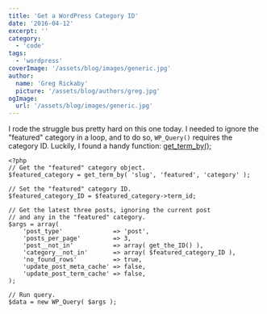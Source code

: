 ```yaml
---
title: 'Get a WordPress Category ID'
date: '2016-04-12'
excerpt: ''
category:
  - 'code'
tags:
  - 'wordpress'
coverImage: '/assets/blog/images/generic.jpg'
author:
  name: 'Greg Rickaby'
  picture: '/assets/blog/authors/greg.jpg'
ogImage:
  url: '/assets/blog/images/generic.jpg'
---
```


I rode the struggle bus pretty hard on this one today. I needed to ignore the "featured" category in a loop, and to do so, `WP_Query()` requires the category ID. Luckily, I found a handy function: [get_term_by();](http://codex.wordpress.org/Function_Reference/get_term_by)

```
<?php
// Get the "featured" category object.
$featured_category = get_term_by( 'slug', 'featured', 'category' );

// Set the "featured" category ID.
$featured_category_ID = $featured_category->term_id;

// Get the latest three posts, ignoring the current post
// and any in the "featured" category.
$args = array(
	'post_type'              => 'post',
	'posts_per_page'         => 3,
	'post__not_in'           => array( get_the_ID() ),
	'category__not_in'       => array( $featured_category_ID ),
	'no_found_rows'          => true,
	'update_post_meta_cache' => false,
	'update_post_term_cache' => false,
);

// Run query.
$data = new WP_Query( $args );
```
